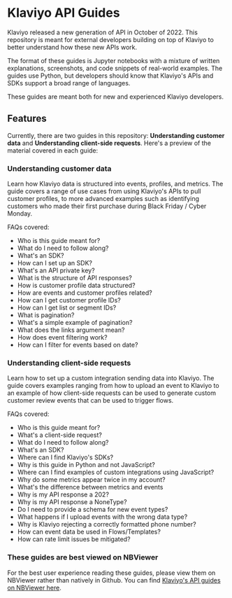 # Klaviyo API Guides

Klaviyo released a new generation of API in October of 2022. This repository is meant for external developers building on top of Klaviyo to better understand how these new APIs work.

The format of these guides is Jupyter notebooks with a mixture of written explanations, screenshots, and code snippets of real-world examples. The guides use Python, but developers should know that Klaviyo's APIs and SDKs support a broad range of languages.

These guides are meant both for new and experienced Klaviyo developers.

## Features

Currently, there are two guides in this repository: **Understanding customer data** and **Understanding client-side requests**. Here's a preview of the material covered in each guide:

### Understanding customer data

Learn how Klaviyo data is structured into events, profiles, and metrics. The guide covers a range of use cases from using Klaviyo's APIs to pull customer profiles, to more advanced examples such as identifying customers who made their first purchase during Black Friday / Cyber Monday.

FAQs covered:
* Who is this guide meant for?
* What do I need to follow along?
* What's an SDK?
* How can I set up an SDK?
* What's an API private key?
* What is the structure of API responses?
* How is customer profile data structured?
* How are events and customer profiles related?
* How can I get customer profile IDs?
* How can I get list or segment IDs?
* What is pagination?
* What's a simple example of pagination?
* What does the links argument mean?
* How does event filtering work?
* How can I filter for events based on date?

### Understanding client-side requests

Learn how to set up a custom integration sending data into Klaviyo. The guide covers examples ranging from how to upload an event to Klaviyo to an example of how client-side requests can be used to generate custom customer review events that can be used to trigger flows.

FAQs covered:
* Who is this guide meant for?
* What's a client-side request?
* What do I need to follow along?
* What's an SDK?
* Where can I find Klaviyo's SDKs?
* Why is this guide in Python and not JavaScript?
* Where can I find examples of custom integrations using JavaScript?
* Why do some metrics appear twice in my account?
* What's the difference between metrics and events
* Why is my API response a 202?
* Why is my API response a NoneType?
* Do I need to provide a schema for new event types?
* What happens if I upload events with the wrong data type?
* Why is Klaviyo rejecting a correctly formatted phone number?
* How can event data be used in Flows/Templates?
* How can rate limit issues be mitigated?

### These guides are best viewed on NBViewer

For the best user experience reading these guides, please view them on NBViewer rather than natively in Github. You can find [Klaviyo's API guides on NBViewer here](https://nbviewer.org/github/klaviyo-labs/klaviyo-api-guides-public).
